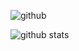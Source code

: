![github](http://file.aioser.com/github.png)

![github stats](https://github-readme-stats.vercel.app/api?username=wanyakun&count_private=true&show_icons=true&theme=dracula)
<!--
**wanyakun/wanyakun** is a ✨ _special_ ✨ repository because its `README.md` (this file) appears on your GitHub profile.

Here are some ideas to get you started:

- 🔭 I’m currently working on ...
- 🌱 I’m currently learning ...
- 👯 I’m looking to collaborate on ...
- 🤔 I’m looking for help with ...
- 💬 Ask me about ...
- 📫 How to reach me: ...
- 😄 Pronouns: ...
- ⚡ Fun fact: ...
-->
